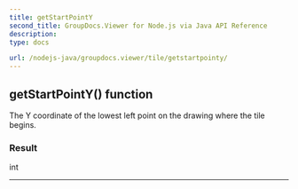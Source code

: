 ```yaml
---
title: getStartPointY
second_title: GroupDocs.Viewer for Node.js via Java API Reference
description: 
type: docs

url: /nodejs-java/groupdocs.viewer/tile/getstartpointy/
---
```


## getStartPointY()  function

 The Y coordinate of the lowest left point on the drawing where the tile begins.
 

### Result
int


---


